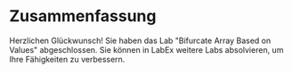 # Zusammenfassung

Herzlichen Glückwunsch! Sie haben das Lab "Bifurcate Array Based on Values" abgeschlossen. Sie können in LabEx weitere Labs absolvieren, um Ihre Fähigkeiten zu verbessern.

